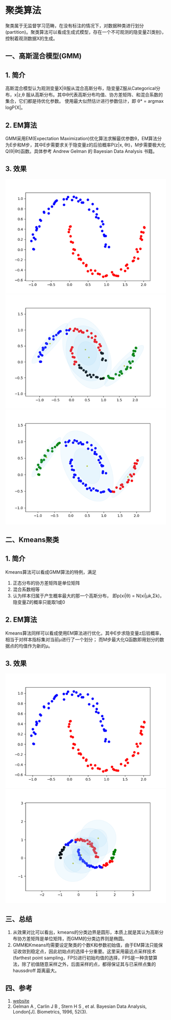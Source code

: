 # 聚类算法
聚类属于无监督学习范畴，在没有标注的情况下，对数据种类进行划分(partition)。聚类算法可以看成生成式模型，存在一个不可观测的隐变量Z(类别)，控制着观测数据X的生成。

## 一、高斯混合模型(GMM)
## 1. 简介
高斯混合模型认为观测变量X|θ服从混合高斯分布，隐变量Z服从Categorical分布，x|z,θ 服从高斯分布。其中θ代表高斯分布均值、协方差矩阵、和混合系数的集合，它们都是待优化参数。
使用最大似然估计进行参数估计，即 θ* = argmax logP(X|。 
## 2. EM算法
GMM采用EM(Expectation Maximization)优化算法求解最优参数θ，EM算法分为E步和M步，其中E步需要求关于隐变量z的后验概率P(z|x, θt)，M步需要极大化Q(θ|θt)函数。具体参考 Andrew Gelman 的
Bayesian Data Analysis 书籍。
## 3. 效果
![data](./result/data.png)
![data](./result/GMM.png)
![data](./result/GMM_4.png)


## 二、Kmeans聚类
## 1. 简介
Kmeans算法可以看成GMM算法的特例，满足
1. 正态分布的协方差矩阵是单位矩阵
2. 混合系数相等
3. 认为样本归属于产生概率最大的那一个高斯分布， 即p(xi|θ) = N(xi|μk,Σk)， 隐变量Z的概率只能取1或0


## 2. EM算法
Kmeans算法同样可以看成使用EM算法进行优化，其中E步求隐变量z后验概率，相当于对样本指标集对当前μ进行了一个划分； 而M步最大化Q函数即用划分的数据点的均值作为新的μ。


## 3. 效果
![data](./result/data.png)
![data](./result/Kmeans.png)


## 三、总结
1. 从效果对比可以看出，kmeans的分类边界是圆形，本质上就是其认为高斯分布协方差矩阵是单位矩阵，而GMM的分类边界则是椭圆。
2. GMM和Kmeans均需要设定聚类的个数K和参数初始值，由于EM算法只能保证收敛到稳定点，因此初始点的选择十分重要。这里采用最远点采样技术(farthest point sampling，FPS)进行初始均值的选择，FPS是一种贪婪算法，除了初值随意采样之外，后面采样的点，都得保证其与已采样点集的haussdroff 距离最大。

## 四、参考
1. [website](https://zhuanlan.zhihu.com/p/71574416)
2. Gelman A , Carlin J B , Stern H S , et al. Bayesian Data Analysis, London[J]. Biometrics, 1996, 52(3).




